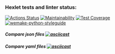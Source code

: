 ### Hexlet tests and linter status:
[![Actions Status](https://github.com/YuneYune/python-project-lvl2/workflows/hexlet-check/badge.svg)](https://github.com/YuneYune/python-project-lvl2/actions)
[![Maintainability](https://api.codeclimate.com/v1/badges/719e425a90e1274adcf8/maintainability)](https://codeclimate.com/github/YuneYune/python-project-lvl2/maintainability)
[![Test Coverage](https://api.codeclimate.com/v1/badges/719e425a90e1274adcf8/test_coverage)](https://codeclimate.com/github/YuneYune/python-project-lvl2/test_coverage)
[![wemake-python-styleguide](https://img.shields.io/badge/style-wemake-000000.svg)](https://github.com/wemake-services/wemake-python-styleguide)


##### Compare json files [![asciicast](https://asciinema.org/a/QdvvHAf4BsqbeV0wMjWQE2fkR.svg)](https://asciinema.org/a/QdvvHAf4BsqbeV0wMjWQE2fkR)
##### Compare yaml files [![asciicast](https://asciinema.org/a/WtVG3tzzkcrVYA6VkcJMguoXQ.svg)](https://asciinema.org/a/WtVG3tzzkcrVYA6VkcJMguoXQ)